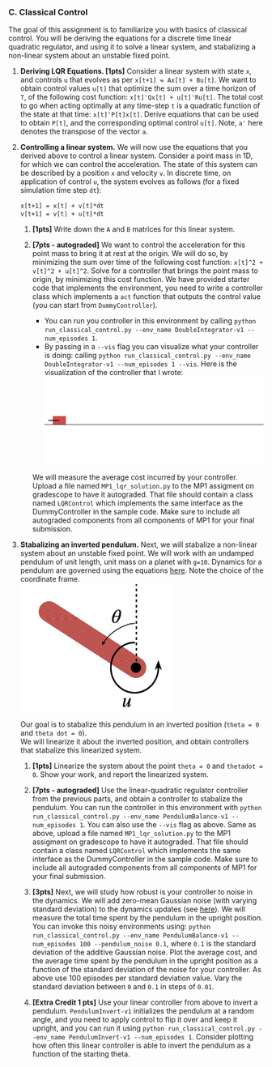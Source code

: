 ### C. Classical Control
The goal of this assignment is to familiarize you with basics of classical
control. You will be deriving the equations for a discrete time linear
quadratic regulator, and using it to solve a linear system, and stabalizing a
non-linear system about an unstable fixed point.

1. **Deriving LQR Equations. [1pts]** Consider a linear system with state `x`, and
   controls `u` that evolves as per `x[t+1] = Ax[t] + Bu[t]`. We want to obtain
   control values `u[t]` that optimize the sum over a time horizon of `T`, of
   the following cost function: `x[t]'Qx[t] + u[t]'Ru[t]`. The total cost to go
   when acting optimally at any time-step `t` is a quadratic function of the
   state at that time: `x[t]'P[t]x[t]`. Derive equations that can be used to
   obtain `P[t]`, and the corresponding optimal control `u[t]`. Note, `a'` here
   denotes the transpose of the vector `a`.
2. **Controlling a linear system.** We will now use the equations that you
   derived above to control a linear system. Consider a point mass in 1D, for
   which we can control the acceleration. The state of this system can be
   described by a position `x` and velocity `v`. In discrete time, on
   application of control `u`, the system evolves as follows (for a fixed
   simulation time step `dt`):
   ```
   x[t+1] = x[t] + v[t]*dt
   v[t+1] = v[t] + u[t]*dt
   ```
   1. **[1pts]** Write down the `A` and `B` matrices for this linear system.
   2. **[7pts - autograded]** We want to control the acceleration for this point mass to
   bring it at rest at the origin. We will do so, by minimizing the sum over
   time of the following cost function: `x[t]^2 + v[t]^2 + u[t]^2`. Solve for a
   controller that brings the point mass to origin, by minimizing this cost
   function. We have provided starter code that implements the environment, you
   need to write a controller class which implements a `act` function that
   outputs the control value (you can start from `DummyController`). 
      - You can run you controller in this environment by calling `python
        run_classical_control.py --env_name DoubleIntegrator-v1 --num_episodes
        1`.
      - By passing in a `--vis` flag you can visualize what your controller is
        doing: calling `python run_classical_control.py --env_name
        DoubleIntegrator-v1 --num_episodes 1 --vis`. Here is the visualization
        of the controller that I wrote: ![](vis-DoubleIntegrator-v1-0.gif)
      
      We will measure the average cost incurred by your
      controller. Upload a file named `MP1_lqr_solution.py` to the MP1 assigment on gradescope to have it autograded. That file should contain a class named `LQRControl` which implements the same interface as the DummyController in the sample code. Make sure to include all autograded components from all components of MP1 for your final submission.

3. **Stabalizing an inverted pendulum.** Next, we will stabalize a
   non-linear system about an unstable fixed point. We will work with an
   undamped pendulum of unit length, unit mass on a planet with `g=10`.
   Dynamics for a pendulum are governed using the equations
   [here](envs/pendulum.py#L57). Note the choice of the coordinate frame. <br/>
   <img src=pendulum-fig.jpeg width=300px>
   
   Our goal is to stabalize this pendulum in an inverted position (`theta = 0`
   and `theta dot = 0`).  
   We will linearize it about the inverted position, and obtain controllers
   that stabalize this linearized system.

   1. **[1pts]** Linearize the system about the point `theta = 0` and `thetadot
   = 0`.  Show your work, and report the linearized system.

   2. **[7pts - autograded]** Use the linear-quadratic regulator controller from the
   previous parts, and obtain a controller to stabalize the pendulum. You can
   run the controller in this environment with `python run_classical_control.py
   --env_name PendulumBalance-v1 --num_episodes 1`.  You can also use the
   `--vis` flag as above. Same as above, upload a file named `MP1_lqr_solution.py` to the MP1 assigment on gradescope to have it autograded. That file should contain a class named `LQRControl` which implements the same interface as the DummyController in the sample code. Make sure to include all autograded components from all components of MP1 for your final submission.

   3. **[3pts]** Next, we will study how robust is your controller to noise in
   the dynamics. We will add zero-mean Gaussian noise (with varying standard
   deviation) to the dynamics updates (see [here](envs/pendulum.py#L69)). We
   will measure the total time spent by the pendulum in the upright position.
   You can invoke this noisy environments using: `python
   run_classical_control.py --env_name PendulumBalance-v1 --num_episodes 100
   --pendulum_noise 0.1`, where `0.1` is the standard deviation of the additive
   Gaussian noise. Plot the average cost, and the average time spent by the
   pendulum in the upright position as a function of the standard deviation of
   the noise for your controller. As above use 100 episodes per standard
   deviation value.  Vary the standard deviation between `0` and `0.1` in steps
   of `0.01`.
   
   4. **[Extra Credit 1 pts]** Use your linear controller from above to invert
   a pendulum.  `PendulumInvert-v1` initializes the pendulum at a random angle,
   and you need to apply control to flip it over and keep it upright, and you
   can run it using `python run_classical_control.py --env_name
   PendulumInvert-v1 --num_episodes 1`.  Consider plotting how often this
   linear controller is able to invert the pendulum as a function of the
   starting theta.
